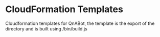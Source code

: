 # CloudFormation Templates
Cloudformation templates for QnABot, the template is the export of the directory and is built using /bin/build.js
